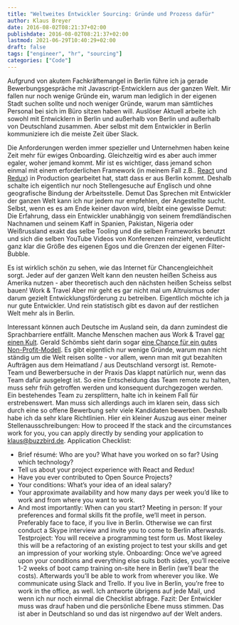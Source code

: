 ```yaml
---
title: "Weltweites Entwickler Sourcing: Gründe und Prozess dafür"
author: Klaus Breyer
date: 2016-08-02T08:21:37+02:00
publishdate: 2016-08-02T08:21:37+02:00
lastmod: 2021-06-29T10:40:29+02:00
draft: false
tags: ["engineer", "hr", "sourcing"]
categories: ["Code"]
---
```


Aufgrund von akutem Fachkräftemangel in Berlin führe ich ja gerade Bewerbungsgespräche mit Javascript-Entwicklern aus der ganzen Welt. Mir fallen nur noch wenige Gründe ein, warum man lediglich in der eigenen Stadt suchen sollte und noch weniger Gründe, warum man sämtliches Personal bei sich im Büro sitzen haben will.
Auslöser
Aktuell arbeite ich sowohl mit Entwicklern in Berlin und außerhalb von Berlin und außerhalb von Deutschland zusammen. Aber selbst mit dem Entwickler in Berlin kommuniziere ich die meiste Zeit über Slack.

Die Anforderungen werden immer spezieller und Unternehmen haben keine Zeit mehr für ewiges Onboarding. Gleichzeitig wird es aber auch immer egaler, woher jemand kommt.
Mir ist es wichtiger, dass jemand schon einmal mit einem erforderlichen Framework (in meinem Fall z.B.. [React](https://facebook.github.io/react/) und [Redux](https://github.com/reactjs/redux)) in Production gearbeitet hat, statt dass er aus Berlin kommt. Deshalb schalte ich eigentlich nur noch Stellengesuche auf Englisch und ohne geografische Bindung der Arbeitsstelle.
Demut
Das Sprechen mit Entwickler der ganzen Welt kann ich nur jedem nur empfehlen, der Angestellte sucht. Selbst, wenn es es am Ende keiner davon wird, bleibt eine gewisse Demut:  Die Erfahrung, dass ein Entwickler unabhängig von seinem fremdländischen Nachnamen und seinem Kaff in Spanien, Pakistan, Nigeria oder Weißrussland exakt das selbe Tooling und die selben Frameworks benutzt und sich die selben YouTube Videos von Konferenzen reinzieht, verdeutlicht ganz klar die Größe des eigenen Egos und die Grenzen der eigenen Filter-Bubble.

Es ist wirklich schön zu sehen, wie das Internet für Chancengleichheit sorgt. Jeder auf der ganzen Welt kann den neusten heißen Scheiss aus Amerika nutzen - aber theoretisch auch den nächsten heißen Scheiss selbst bauen!
Work & Travel
Aber mir geht es gar nicht mal um Altruismus oder darum gezielt Entwicklungsförderung zu betreiben. Eigentlich möchte ich ja nur gute Entwickler. Und rein statistisch gibt es davon auf der restlichen Welt mehr als in Berlin.

Interessant können auch Deutsche im Ausland sein, da dann zumindest die Sprachbarriere entfällt. Manche Menschen machen aus Work & Travel [gar einen Kult](http://www.backpackinghacks.de/weltreise-kosten/). Gerald Schömbs sieht darin sogar [eine Chance für ein gutes Non-Profit-Modell](https://www.coboat.org/). Es gibt eigentlich nur wenige Gründe, warum man nicht ständig um die Welt reisen sollte - vor allem, wenn man mit gut bezahlten Aufträgen aus dem Heimatland / aus Deutschland versorgt ist.
Remote-Team und Bewerbersuche in der Praxis
Das klappt natürlich nur, wenn das Team dafür ausgelegt ist. So eine Entscheidung das Team remote zu halten, muss sehr früh getroffen werden und konsequent durchgezogen werden. Ein bestehendes Team zu zersplittern, halte ich in keinem Fall für erstrebenswert.
Man muss sich allerdings auch im klaren sein, dass sich durch eine so offene Bewerbung sehr viele Kandidaten bewerben. Deshalb habe ich da sehr klare Richtlinien. Hier ein kleiner Auszug aus einer meiner Stellenausschreibungen:
How to proceed
If the stack and the circumstances work for you, you can apply directly by sending your application to klaus@buzzbird.de.
Application Checklist:

- Brief résumé: Who are you? What have you worked on so far? Using which technology?
- Tell us about your project experience with React and Redux!
- Have you ever contributed to Open Source Projects?
- Your conditions: What’s your idea of an ideal salary?
- Your approximate availability and how many days per week you’d like to work and from where you want to work.
- And most importantly: When can you start?
  Meeting in person:
  If your preferences and formal skills fit the profile, we’ll meet in person. Preferably face to face, if you live in Berlin. Otherwise we can first conduct a Skype interview and invite you to come to Berlin afterwards.
  Testproject:
  You will receive a programming test form us. Most likeley this will be a refactoring of an existing project to test your skills and get an impression of your working style.
  Onboarding:
  Once we’ve agreed upon your conditions and everything else suits both sides, you’ll receive 1-2 weeks of boot camp training on-site here in Berlin (we’ll bear the costs). Afterwards you’ll be able to work from wherever you like. We communicate using Slack and Trello. If you live in Berlin, you’re free to work in the office, as well.
  Ich antworte übrigens auf jede Mail, und wenn ich nur noch einmal die Checklist abfrage.
  Fazit:
  Der Entwickler muss was drauf haben und die persönliche Ebene muss stimmen. Das ist aber in Deutschland so und das ist nirgendwo auf der Welt anders.

